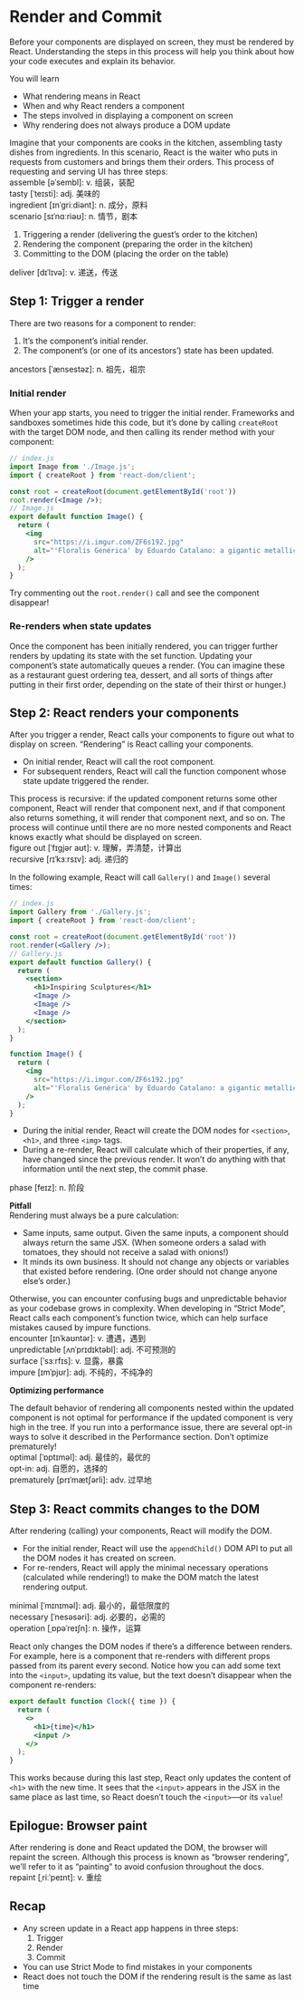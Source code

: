 # Render and Commit
Before your components are displayed on screen, they must be rendered by React. Understanding the steps in this process will help you think about how your code executes and explain its behavior.

You will learn
- What rendering means in React
- When and why React renders a component
- The steps involved in displaying a component on screen
- Why rendering does not always produce a DOM update

Imagine that your components are cooks in the kitchen, assembling tasty dishes from ingredients. In this scenario, React is the waiter who puts in requests from customers and brings them their orders. This process of requesting and serving UI has three steps:\
assemble [əˈsembl]: v. 组装，装配\
tasty [ˈteɪsti]: adj. 美味的\
ingredient [ɪnˈɡriːdiənt]: n. 成分，原料\
scenario [sɪˈnɑːriəʊ]: n. 情节，剧本

1. Triggering a render (delivering the guest’s order to the kitchen)
2. Rendering the component (preparing the order in the kitchen)
3. Committing to the DOM (placing the order on the table)

deliver [dɪˈlɪvə]: v. 递送，传送

## Step 1: Trigger a render
There are two reasons for a component to render:

1. It’s the component’s initial render.
2. The component’s (or one of its ancestors’) state has been updated.

ancestors [ˈænsestəz]: n. 祖先，祖宗

### Initial render
When your app starts, you need to trigger the initial render. Frameworks and sandboxes sometimes hide this code, but it’s done by calling `createRoot` with the target DOM node, and then calling its render method with your component:
```jsx
// index.js
import Image from './Image.js';
import { createRoot } from 'react-dom/client';

const root = createRoot(document.getElementById('root'))
root.render(<Image />);
// Image.js
export default function Image() {
  return (
    <img
      src="https://i.imgur.com/ZF6s192.jpg"
      alt="'Floralis Genérica' by Eduardo Catalano: a gigantic metallic flower sculpture with reflective petals"
    />
  );
}
```
Try commenting out the `root.render()` call and see the component disappear!

### Re-renders when state updates
Once the component has been initially rendered, you can trigger further renders by updating its state with the set function. Updating your component’s state automatically queues a render. (You can imagine these as a restaurant guest ordering tea, dessert, and all sorts of things after putting in their first order, depending on the state of their thirst or hunger.)

## Step 2: React renders your components
After you trigger a render, React calls your components to figure out what to display on screen. “Rendering” is React calling your components.

- On initial render, React will call the root component.
- For subsequent renders, React will call the function component whose state update triggered the render.

This process is recursive: if the updated component returns some other component, React will render that component next, and if that component also returns something, it will render that component next, and so on. The process will continue until there are no more nested components and React knows exactly what should be displayed on screen.\
figure out [ˈfɪɡjər aʊt]: v. 理解，弄清楚，计算出\
recursive [rɪˈkɜːrsɪv]: adj. 递归的

In the following example, React will call `Gallery()` and  `Image()` several times:
```jsx
// index.js
import Gallery from './Gallery.js';
import { createRoot } from 'react-dom/client';

const root = createRoot(document.getElementById('root'))
root.render(<Gallery />);
// Gallery.js
export default function Gallery() {
  return (
    <section>
      <h1>Inspiring Sculptures</h1>
      <Image />
      <Image />
      <Image />
    </section>
  );
}

function Image() {
  return (
    <img
      src="https://i.imgur.com/ZF6s192.jpg"
      alt="'Floralis Genérica' by Eduardo Catalano: a gigantic metallic flower sculpture with reflective petals"
    />
  );
}
```
- During the initial render, React will create the DOM nodes for `<section>`, `<h1>`, and three `<img>` tags.
- During a re-render, React will calculate which of their properties, if any, have changed since the previous render. It won’t do anything with that information until the next step, the commit phase.

phase [feɪz]: n. 阶段

**Pitfall**\
Rendering must always be a pure calculation:

- Same inputs, same output. Given the same inputs, a component should always return the same JSX. (When someone orders a salad with tomatoes, they should not receive a salad with onions!)
- It minds its own business. It should not change any objects or variables that existed before rendering. (One order should not change anyone else’s order.)

Otherwise, you can encounter confusing bugs and unpredictable behavior as your codebase grows in complexity. When developing in “Strict Mode”, React calls each component’s function twice, which can help surface mistakes caused by impure functions.\
encounter [ɪnˈkaʊntər]: v. 遭遇，遇到\
unpredictable [ʌnˈprɪdɪktəbl]: adj. 不可预测的\
surface [ˈsɜːrfɪs]: v. 显露，暴露\
impure [ɪmˈpjʊr]: adj. 不纯的，不纯净的

**Optimizing performance**

The default behavior of rendering all components nested within the updated component is not optimal for performance if the updated component is very high in the tree. If you run into a performance issue, there are several opt-in ways to solve it described in the Performance section. Don’t optimize prematurely!\
optimal [ˈɒptɪməl]: adj. 最佳的，最优的\
opt-in: adj. 自愿的，选择的\
prematurely [prɪˈmætʃərli]: adv. 过早地

## Step 3: React commits changes to the DOM
After rendering (calling) your components, React will modify the DOM.

- For the initial render, React will use the `appendChild()` DOM API to put all the DOM nodes it has created on screen.
- For re-renders, React will apply the minimal necessary operations (calculated while rendering!) to make the DOM match the latest rendering output.

minimal [ˈmɪnɪməl]: adj. 最小的，最低限度的\
necessary [ˈnesəsəri]: adj. 必要的，必需的\
operation [ˌɒpəˈreɪʃn]: n. 操作，运算

React only changes the DOM nodes if there’s a difference between renders. For example, here is a component that re-renders with different props passed from its parent every second. Notice how you can add some text into the `<input>`, updating its value, but the text doesn’t disappear when the component re-renders:
```jsx
export default function Clock({ time }) {
  return (
    <>
      <h1>{time}</h1>
      <input />
    </>
  );
}
```
This works because during this last step, React only updates the content of `<h1>` with the new time. It sees that the `<input>` appears in the JSX in the same place as last time, so React doesn’t touch the `<input>`—or its `value`!

## Epilogue: Browser paint
After rendering is done and React updated the DOM, the browser will repaint the screen. Although this process is known as “browser rendering”, we’ll refer to it as “painting” to avoid confusion throughout the docs.\
repaint [ˌriːˈpeɪnt]: v. 重绘

## Recap
- Any screen update in a React app happens in three steps:
  1. Trigger
  2. Render
  3. Commit
- You can use Strict Mode to find mistakes in your components
- React does not touch the DOM if the rendering result is the same as last time
